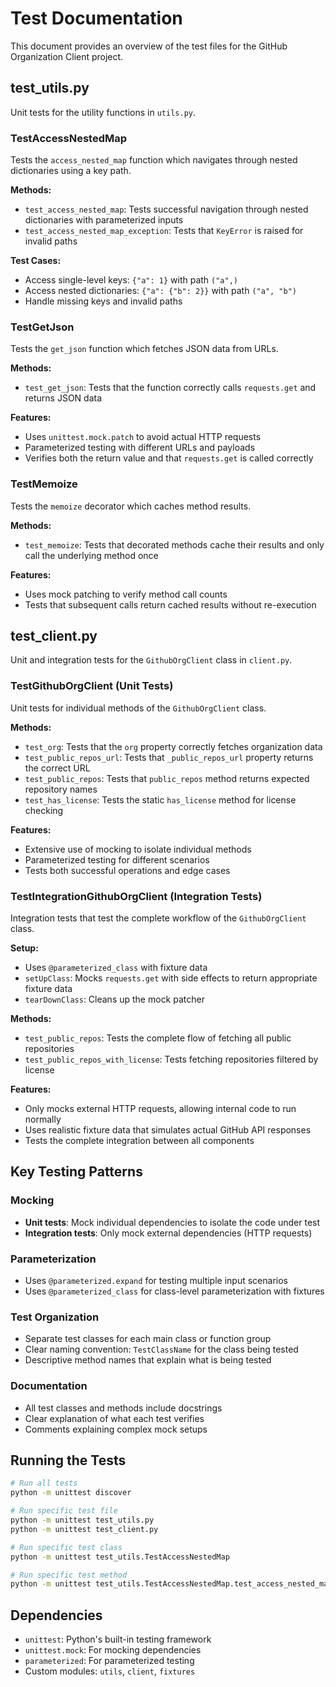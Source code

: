 # Test Documentation

This document provides an overview of the test files for the GitHub Organization Client project.

## test_utils.py

Unit tests for the utility functions in `utils.py`.

### TestAccessNestedMap

Tests the `access_nested_map` function which navigates through nested dictionaries using a key path.

**Methods:**
- `test_access_nested_map`: Tests successful navigation through nested dictionaries with parameterized inputs
- `test_access_nested_map_exception`: Tests that `KeyError` is raised for invalid paths

**Test Cases:**
- Access single-level keys: `{"a": 1}` with path `("a",)`
- Access nested dictionaries: `{"a": {"b": 2}}` with path `("a", "b")`
- Handle missing keys and invalid paths

### TestGetJson

Tests the `get_json` function which fetches JSON data from URLs.

**Methods:**
- `test_get_json`: Tests that the function correctly calls `requests.get` and returns JSON data

**Features:**
- Uses `unittest.mock.patch` to avoid actual HTTP requests
- Parameterized testing with different URLs and payloads
- Verifies both the return value and that `requests.get` is called correctly

### TestMemoize

Tests the `memoize` decorator which caches method results.

**Methods:**
- `test_memoize`: Tests that decorated methods cache their results and only call the underlying method once

**Features:**
- Uses mock patching to verify method call counts
- Tests that subsequent calls return cached results without re-execution

## test_client.py

Unit and integration tests for the `GithubOrgClient` class in `client.py`.

### TestGithubOrgClient (Unit Tests)

Unit tests for individual methods of the `GithubOrgClient` class.

**Methods:**
- `test_org`: Tests that the `org` property correctly fetches organization data
- `test_public_repos_url`: Tests that `_public_repos_url` property returns the correct URL
- `test_public_repos`: Tests that `public_repos` method returns expected repository names
- `test_has_license`: Tests the static `has_license` method for license checking

**Features:**
- Extensive use of mocking to isolate individual methods
- Parameterized testing for different scenarios
- Tests both successful operations and edge cases

### TestIntegrationGithubOrgClient (Integration Tests)

Integration tests that test the complete workflow of the `GithubOrgClient` class.

**Setup:**
- Uses `@parameterized_class` with fixture data
- `setUpClass`: Mocks `requests.get` with side effects to return appropriate fixture data
- `tearDownClass`: Cleans up the mock patcher

**Methods:**
- `test_public_repos`: Tests the complete flow of fetching all public repositories
- `test_public_repos_with_license`: Tests fetching repositories filtered by license

**Features:**
- Only mocks external HTTP requests, allowing internal code to run normally
- Uses realistic fixture data that simulates actual GitHub API responses
- Tests the complete integration between all components

## Key Testing Patterns

### Mocking
- **Unit tests**: Mock individual dependencies to isolate the code under test
- **Integration tests**: Only mock external dependencies (HTTP requests)

### Parameterization
- Uses `@parameterized.expand` for testing multiple input scenarios
- Uses `@parameterized_class` for class-level parameterization with fixtures

### Test Organization
- Separate test classes for each main class or function group
- Clear naming convention: `TestClassName` for the class being tested
- Descriptive method names that explain what is being tested

### Documentation
- All test classes and methods include docstrings
- Clear explanation of what each test verifies
- Comments explaining complex mock setups

## Running the Tests

```bash
# Run all tests
python -m unittest discover

# Run specific test file
python -m unittest test_utils.py
python -m unittest test_client.py

# Run specific test class
python -m unittest test_utils.TestAccessNestedMap

# Run specific test method
python -m unittest test_utils.TestAccessNestedMap.test_access_nested_map
```

## Dependencies

- `unittest`: Python's built-in testing framework
- `unittest.mock`: For mocking dependencies
- `parameterized`: For parameterized testing
- Custom modules: `utils`, `client`, `fixtures`